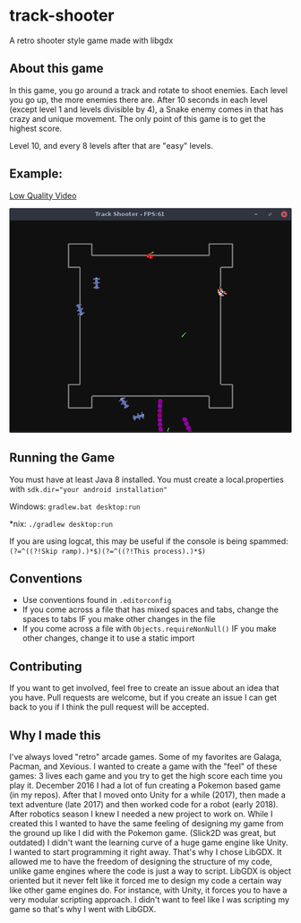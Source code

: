# track-shooter
A retro shooter style game made with libgdx
## About this game
In this game, you go around a track and rotate to shoot enemies. Each level you go up, the more enemies there are.
After 10 seconds in each level (except level 1 and levels divisible by 4), a Snake enemy comes in that has crazy and unique movement. The only point of this game is to
get the highest score.

Level 10, and every 8 levels after that are "easy" levels.

## Example:
[Low Quality Video](https://www.youtube.com/watch?v=qpaIXSVZYBI "Track Shooter Demo Video")

![alt text](demo-screenshot.png?raw=true "Demo Screenshot")

## Running the Game
You must have at least Java 8 installed. You must create a local.properties with ```sdk.dir="your android installation"```

Windows: ```gradlew.bat desktop:run```

*nix: ```./gradlew desktop:run```

If you are using logcat, this may be useful if the console is being spammed: `(?=^((?!Skip ramp).)*$)(?=^((?!This process).)*$)`


## Conventions
* Use conventions found in `.editorconfig`
* If you come across a file that has mixed spaces and tabs, change the spaces to tabs IF you make other changes in the file
* If you come across a file with `Objects.requireNonNull()` IF you make other changes, change it to use a static import

## Contributing
If you want to get involved, feel free to create an issue about an idea that you have. Pull requests are welcome, but
if you create an issue I can get back to you if I think the pull request will be accepted.

## Why I made this
I've always loved "retro" arcade games. Some of my favorites are Galaga, Pacman, and Xevious. I wanted to create a game
with the "feel" of these games: 3 lives each game and you try to get the high score each time you play it. December 2016 I had
a lot of fun creating a Pokemon based game (in my repos). After that I moved onto Unity for a while (2017), then made a text adventure (late 2017)
and then worked code for a robot (early 2018). After robotics season I knew I needed a new project to work on. While I created this
I wanted to have the same feeling of designing my game from the ground up like I did with the Pokemon game. (Slick2D was great, but outdated) I didn't want
the learning curve of a huge game engine like Unity. I wanted to start programming it right away. That's why I chose LibGDX.
It allowed me to have the freedom of designing the structure of my code, unlike game engines where the code is just a way to script. 
LibGDX is object oriented but it never felt like it forced me to design my code a certain way like other game engines do. 
For instance, with Unity, it forces you to have a very modular scripting approach.
I didn't want to feel like I was scripting my game so that's why I went with LibGDX.

